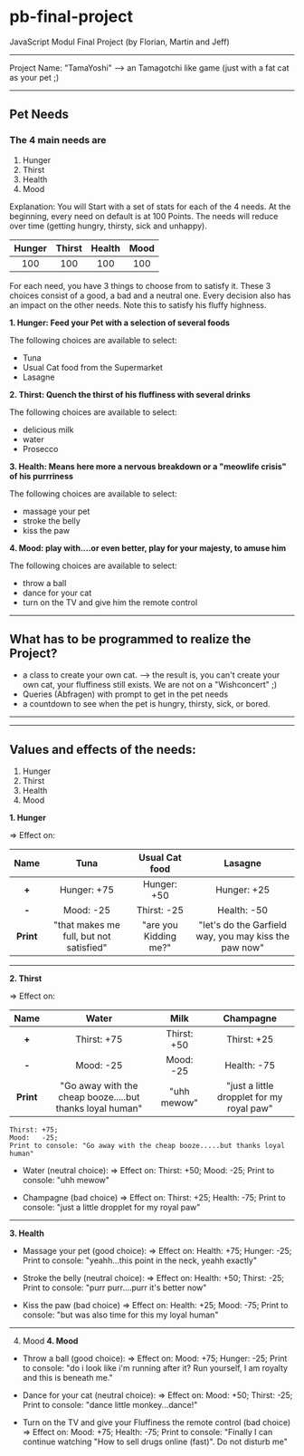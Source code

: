 # pb-final-project
JavaScript Modul Final Project
(by Florian, Martin and Jeff)

-----------------------------------------
Project Name: "TamaYoshi" --> an Tamagotchi like game (just with a fat cat as your pet ;)

-----------------------------------------

## **Pet Needs**
### The 4 main needs are 
1. Hunger 
2. Thirst
3. Health
4. Mood

Explanation:
You will Start with a set of stats for each of the 4 needs. At the beginning, every need on default is at 100 Points. The needs will reduce over time (getting hungry, thirsty, sick and unhappy).

|   Hunger   |   Thirst   |   Health   |    Mood    |
|:----------:|:----------:|:----------:|:----------:|
|    100     |    100     |    100     |    100     |

For each need, you have 3 things to choose from to satisfy it. These 3 choices consist of a good, a bad and a neutral one. Every decision also has an impact on the other needs. Note this to satisfy his fluffy highness.


**1. Hunger: Feed your Pet with a selection of several foods**   

  The following choices are available to select:
- Tuna
- Usual Cat food from the Supermarket
- Lasagne

**2. Thirst: Quench the thirst of his fluffiness with several drinks**   

  The following choices are available to select:
- delicious milk
- water
- Prosecco

**3. Health: Means here more a nervous breakdown or a "meowlife crisis" of his purrriness**   

  The following choices are available to select:
- massage your pet
- stroke the belly
- kiss the paw

**4. Mood: play with....or even better, play for your majesty, to amuse him**   

  The following choices are available to select:
- throw a ball
- dance for your cat
- turn on the TV and give him the remote control
------------------------------------------------------------------

## **What has to be programmed to realize the Project?**
- a class to create your own cat. 
--> the result is, you can't create your own cat, your fluffiness still exists. We are  not on a "Wishconcert" ;)
- Queries (Abfragen) with prompt to get in the pet needs
- a countdown to see when the pet is hungry, thirsty, sick, or bored.

------------------------------------------------------------------
------------------------------------------------------------------

## **Values and effects of the needs:**

1. Hunger 
2. Thirst
3. Health
4. Mood

**1. Hunger**   

=>  Effect on:   

|   **Name**    |     Tuna     |   Usual Cat food   |   Lasagne   |
|:-------------:|:------------:|:------------------:|:-----------:|
|     **+**     |  Hunger: +75 |     Hunger: +50    | Hunger: +25 |
|     **-**     |  Mood:   -25 |     Thirst: -25    | Health: -50 |
|   **Print**   | "that makes me full, but not satisfied" | "are you Kidding me?"    | "let's do the Garfield way, you may kiss the paw now" |

------------------------------------------------------------------------

**2. Thirst**   

=>  Effect on:

|   **Name**    |     Water    |        Milk          |  Champagne  |
|:-------------:|:------------:|:--------------------:|:-----------:|
|     **+**     |  Thirst: +75 |     Thirst: +50      | Thirst: +25 |
|     **-**     |  Mood:   -25 |     Mood: -25        | Health: -75 |
|   **Print**   |  "Go away with the cheap booze.....but thanks loyal human" | "uhh mewow"    | "just a little dropplet for my royal paw" |


    Thirst: +75;
    Mood:   -25;
    Print to console: "Go away with the cheap booze.....but thanks loyal human"

- Water (neutral choice):
=>  Effect on:
    Thirst: +50;
    Mood: -25;
    Print to console: "uhh mewow"

- Champagne (bad choice)
=>  Effect on:
    Thirst: +25;
    Health: -75;
    Print to console: "just a little dropplet for my royal paw"

------------------------------------------------------------------------

**3. Health**
- Massage your pet (good choice):
=>  Effect on:
    Health: +75;
    Hunger: -25;
    Print to console: "yeahh...this point in the neck, yeahh exactly"

- Stroke the belly (neutral choice):
=>  Effect on:
    Health: +50;
    Thirst: -25;
    Print to console: "purr purr....purr it's better now"

- Kiss the paw (bad choice)
=>  Effect on:
    Health: +25;
    Mood: -75;
    Print to console: "but was also time for this my loyal human"

------------------------------------------------------------------------

4. Mood
**4. Mood**
- Throw a ball (good choice):
=>  Effect on:
    Mood: +75;
    Hunger: -25;
    Print to console: "do i look like i'm running after it? Run yourself, I am royalty and this is beneath me."

- Dance for your cat (neutral choice):
=>  Effect on:
    Mood: +50;
    Thirst: -25;
    Print to console: "dance little monkey...dance!"

- Turn on the TV and give your Fluffiness the remote control (bad choice)
=>  Effect on:
    Mood: +75;
    Health: -75;
    Print to console: "Finally I can continue watching "How to sell drugs online (fast)". Do not disturb me"


<!-- 
1. First Ideas for the Game

**Hungry: Feed your Pet with delicious food**

Feed with:
- Tuna ("that makes me full, but not satisfied")
- Salmon ("delicious")
- Feed with cheap Cat food from the Supermarket  ("are you Kidding me?")     
- expensive cat food, "the finest of the finest"   ("you may kiss the paw now")
- a Burger ("lets do it")
- Lasagne ("let's do the Garfield way")
=> Hungry:      -50;
=> Happy:       +50;
=> Healthy:     -70;

**Thirsty: Give your pet water, milk or even finer things to drink**

Feed with:
- water ("Go away with the cheap booze.....but thanks loyal human")
=> Healthy:     +50;
=> Hungry:      -50;
=> Happy:       -70;

- delicious milk ("uhh mewow")
- Prosecco ("just a little dropplet for my royal paw") 

**Sickness: heal your pet**

Heal with:
- stroke the belly ("purr purr....purr it's better now")
- massage your pet ("yeahh...this point in the neck, yeahh exactly")
- stroking the head (purr purr....don't stop")
- kiss the paw ("but was also time for this my loyal human")

**Happienes: play with....or even better, play for your cat, to amuse him**

Amuse with:
- dance for your cat ("dance little monkey...dance!")
- throw a ball ("do i look like i'm running after it? Run yourself, I am royalty and this is beneath me.")
- play with the laserpointer ("I'd be chasing the dot if you hadn't cheesed me so fat")
- turn on the TV and give him the remote control ("Finally I can continue watching "How to sell drugs online (fast)". Be quite little human")
------------------------------------------------------------------

## **What has to be programmed to realize the Project?**
- a class to create your own cat. 
 the result is, you can't create your own cat, Yoshi decides who he is and how he looks. We are  not on a "Wishconcert" ;)
- Queries (Abfragen) with prompt to get in the pet properties
- a countdown to see when the pet is hungry, thirsty, sick, or bored.

------------------------------------------------------------------

 -->
